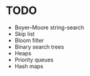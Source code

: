 # TODO

- Boyer–Moore string-search
- Skip list
- Bloom filter
- Binary search trees
- Heaps
- Priority queues
- Hash maps
